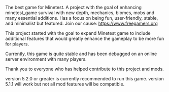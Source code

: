 
The best game for Minetest. A project with the goal of enhancing minetest_game survival with new depth, mechanics, biomes, mobs and many essential additions. Has a focus on being fun, user-friendly, stable, and minimalist but featured. Join our cause: https://www.freegamers.org 

This project started with the goal to expand Minetest game to include additional features that would greatly enhance the gameplay to be more fun for players.

Currently, this game is quite stable and has been debugged on an online server environment with many players.

Thank you to everyone who has helped contribute to this project and mods.

version 5.2.0 or greater is currently recommended to run this game.
version 5.1.1 will work but not all mod features will be compatible.
